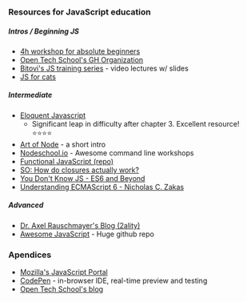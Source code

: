 ### Resources for JavaScript education

##### Intros / Beginning JS
- [4h workshop for absolute beginners](https://github.com/OpenTechSchool/js-beginners-4h-workshop-1)
- [Open Tech School's GH Organization](https://github.com/OpenTechSchool)
- [Bitovi's JS training series](http://blog.bitovi.com/free-weekly-online-javascript-training/) - video lectures w/ slides
- [JS for cats](http://jsforcats.com)

##### Intermediate
- [Eloquent Javascript](http://eloquentjavascript.net/)
    - Significant leap in difficulty after chapter 3. Excellent resource! :star::star::star::star:
- [Art of Node](https://github.com/maxogden/art-of-node) - a short intro
- [Nodeschool.io](http://nodeschool.io/) - Awesome command line workshops
- [Functional JavaScript (repo)](https://github.com/jkup/functional-javascript)
- [SO: How do closures actually work?](http://stackoverflow.com/questions/111102/how-do-javascript-closures-work)
- [You Don't Know JS - ES6 and Beyond](https://github.com/getify/You-Dont-Know-JS/tree/master/es6%20%26%20beyond)
- [Understanding ECMAScript 6 - Nicholas C. Zakas](https://github.com/nzakas/understandinges6)

##### Advanced
- [Dr. Axel Rauschmayer's Blog (2ality)](http://www.2ality.com/)
- [Awesome JavaScript](https://github.com/sorrycc/awesome-javascript) - Huge github repo

### Apendices

- [Mozilla's JavaScript Portal](https://developer.mozilla.org/en-US/docs/Web/JavaScript)
- [CodePen](http://codepen.io/) - in-browser IDE, real-time preview and testing
- [Open Tech School's blog](http://blog.opentechschool.org/)
